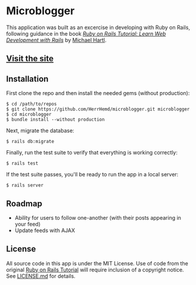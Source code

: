 # Microblogger

This application was built as an excercise in developing with Ruby on Rails, following guidance in the book
[*Ruby on Rails Tutorial: Learn Web Development with Rails*](https://www.railstutorial.org/)
by [Michael Hartl](http://www.michaelhartl.com/).

## [Visit the site](https://microblogger-dfe-application.herokuapp.com/)

## Installation
First clone the repo and then install the needed gems (without production):
```
$ cd /path/to/repos
$ git clone https://github.com/HerrHemd/microblogger.git microblogger
$ cd microblogger
$ bundle install --without production
```

Next, migrate the database:
```
$ rails db:migrate
```

Finally, run the test suite to verify that everything is working correctly:
```
$ rails test
```

If the test suite passes, you'll be ready to run the app in a local server:
```
$ rails server
```

## Roadmap
- Ability for users to follow one-another (with their posts appearing in your feed)
- Update feeds with AJAX

## License

All source code in this app is under the MIT License. Use of code from the original [Ruby on Rails Tutorial](https://www.railstutorial.org/) will require inclusion of a copyright notice. See [LICENSE.md](LICENSE.md) for details.
